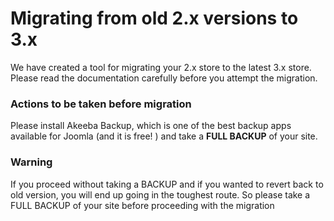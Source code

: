# Migrating from old 2.x versions to 3.x

We have created a tool for migrating your 2.x store to the latest 3.x store.
Please read the documentation carefully before you attempt the migration.

### Actions to be taken before migration

Please install Akeeba Backup, which is one of the best backup apps available for Joomla (and it is free! ) and take a **FULL BACKUP** of your site.

### Warning
If you proceed without taking a BACKUP and if you wanted to revert back to old version, you will end up going in the toughest route. So please take a FULL BACKUP of your site before proceeding with the migration





